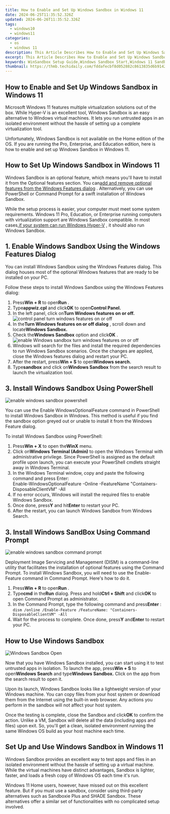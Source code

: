 ```yaml
---
title: How to Enable and Set Up Windows Sandbox in Windows 11
date: 2024-06-25T11:35:52.326Z
updated: 2024-06-26T11:35:52.326Z
tags:
  - windows10
  - windows11
categories:
  - os
  - windows 11
description: This Article Describes How to Enable and Set Up Windows Sandbox in Windows 11
excerpt: This Article Describes How to Enable and Set Up Windows Sandbox in Windows 11
keywords: WinSandbox Setup Guide,Windows Sandbox Start,Windows 11 Sandbox,Enable Sandbox Feature,Windows 11 Sandbox Config,Activate Windows Sandbox,Sandbox in Win11
thumbnail: https://thmb.techidaily.com/fddafecbf8d052882c8613835d6b91422875b8a8af17428f6e6ddf368419a301.jpg
---
```


## How to Enable and Set Up Windows Sandbox in Windows 11

 Microsoft Windows 11 features multiple virtualization solutions out of the box. While Hyper-V is an excellent tool, Windows Sandbox is an easy alternative to Windows virtual machines. It lets you run untrusted apps in an isolated environment without the hassle of setting up a complete virtualization tool.

 Unfortunately, Windows Sandbox is not available on the Home edition of the OS. If you are running the Pro, Enterprise, and Education edition, here is how to enable and set up Windows Sandbox in Windows 11.

## How to Set Up Windows Sandbox in Windows 11

 Windows Sandbox is an optional feature, which means you'll have to install it from the Optional features section. You can[add and remove optional features from the Windows Features dialog](http://www.makeuseof.com/how-to-add-remove-optional-features-windows-11/) . Alternatively, you can use PowerShell or Command Prompt for a swift installation of Windows Sandbox.

 While the setup process is easier, your computer must meet some system requirements. Windows 11 Pro, Education, or Enterprise running computers with virtualization support are Windows Sandbox compatible. In most cases,[if your system can run Windows Hyper-V](https://www.makeuseof.com/windows-11-enable-hyper-v/) , it should also run Windows Sandbox.

## 1\. Enable Windows Sandbox Using the Windows Features Dialog

 You can install Windows Sandbox using the Windows Features dialog. This dialog houses most of the optional Windows features that are ready to be installed on your PC.

 Follow these steps to install Windows Sandbox using the Windows Features dialog:

1. Press**Win + R** to open**Run** .
2. Type**appwiz.cpl** and click**OK** to open**Control Panel.**
3. In the left panel, click on**Turn Windows features on or off.**  
![control panel turn windows features on or off](https://static1.makeuseofimages.com/wordpress/wp-content/uploads/2022/11/control-panel-turn-windows-features-on-or-off.jpg)
4. In the**Turn Windows features on or off dialog** , scroll down and locate**Windows Sandbox.**
5. Check the**Windows Sandbox** option and click**OK** .  
![enable Windows sandbox turn windows features on or off](https://static1.makeuseofimages.com/wordpress/wp-content/uploads/2022/11/enable-Windows-sandbox-turn-windows-features-on-or-off.jpg)
6. Windows will search for the files and install the required dependencies to run Windows Sandbox scenarios. Once the changes are applied, close the Windows features dialog and restart your PC.
7. After the restart, press**Win + S** to open**Windows search.**
8. Type**sandbox** and click on**Windows Sandbox** from the search result to launch the virtualization tool.

## 3\. Install Windows Sandbox Using PowerShell

![enable windows sandbox powershell](https://static1.makeuseofimages.com/wordpress/wp-content/uploads/2022/11/enable-windows-sandbox-powershell.jpg)

 You can use the Enable WindowsOptionalFeature command in PowerShell to install Windows Sandbox in Windows. This method is useful if you find the sandbox option greyed out or unable to install it from the Windows Feature dialog.

To install Windows Sandbox using PowerShell:

1. Press**Win + X** to open the**WinX** menu.
2. Click on**Windows Terminal (Admin)** to open the Windows Terminal with administrative privilege. Since PowerShell is assigned as the default profile upon launch, you can execute your PowerShell cmdlets straight away in Windows Terminal.
3. In the Windows Terminal window, copy and paste the following command and press Enter:  
Enable-WindowsOptionalFeature -Online -FeatureName "Containers-DisposableClientVM" -All
4. If no error occurs, Windows will install the required files to enable Windows Sandbox.
5. Once done, press**Y** and hit**Enter** to restart your PC.
6. After the restart, you can launch Windows Sandbox from Windows Search.

## 3\. Install Windows SandBox Using Command Prompt

![enable windows sandbox command prompt](https://static1.makeuseofimages.com/wordpress/wp-content/uploads/2022/11/enable-windows-sandbox-command-prompt.jpg)

 Deployment Image Servicing and Management (DISM) is a command-line utility that facilitates the installation of optional features using the Command Prompt. To install Windows Sandbox, you will need to use the Enable-Feature command in Command Prompt. Here's how to do it.

1. Press**Win + R** to open**Run** .
2. Type**cmd** in the**Run** dialog. Press and hold**Ctrl + Shift** and click**OK** to open Command Prompt as administrator.
3. In the Command Prompt, type the following command and press**Enter** :  
`dism /online /Enable-Feature /FeatureName: "Containers-DisposableClientVM" -All`
4. Wait for the process to complete. Once done, press**Y** and**Enter** to restart your PC.

## How to Use Windows Sandbox

![Windows Sandbox Open](https://static1.makeuseofimages.com/wordpress/wp-content/uploads/2022/11/Windows-Sandbox-Open.jpg)

 Now that you have Windows Sandbox installed, you can start using it to test untrusted apps in isolation. To launch the app, press**Win + S** to open**Windows Search** and type**Windows Sandbox.** Click on the app from the search result to open it.

 Upon its launch, Windows Sandbox looks like a lightweight version of your Windows machine. You can copy files from your host system or download them from the Internet using the built-in web browser. Any actions you perform in the sandbox will not affect your host system.

 Once the testing is complete, close the Sandbox and click**OK** to confirm the action. Unlike a VM, Sandbox will delete all the data (including apps and files) upon exit. So, you'll get a clean, isolated environment running the same Windows OS build as your host machine each time.

## Set Up and Use Windows Sandbox in Windows 11

 Windows Sandbox provides an excellent way to test apps and files in an isolated environment without the hassle of setting up a virtual machine. While the virtual machines have distinct advantages, Sandbox is lighter, faster, and loads a fresh copy of Windows OS each time it's run.

 Windows 11 Home users, however, have missed out on this excellent feature. But if you must use a sandbox, consider using third-party alternatives such as Sandboxie Plus and SHADE Sandbox. These alternatives offer a similar set of functionalities with no complicated setup involved.


<ins class="adsbygoogle"
     style="display:block"
     data-ad-format="autorelaxed"
     data-ad-client="ca-pub-7571918770474297"
     data-ad-slot="1223367746"></ins>



<ins class="adsbygoogle"
     style="display:block"
     data-ad-client="ca-pub-7571918770474297"
     data-ad-slot="8358498916"
     data-ad-format="auto"
     data-full-width-responsive="true"></ins>


